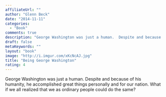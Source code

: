 ```yaml
---
affiliateUrl: ""
author: "Glenn Beck"
date: "2014-11-11"
categories:
  - "Book"
comments: true
description: "George Washington was just a human.  Despite and because of his humanity, he accomplished great things personally and for our nation.  What if we all "
draft: false
metaKeywords: ""
layout: "book"
image: "http://i.imgur.com/xKcNcAJ.jpg"
title: "Being George Washington"
rating: 4
---
```


George Washington was just a human.  Despite and because of his humanity, he accomplished great things personally and for our nation.  What if we all realized that we as ordinary people could do the same?
